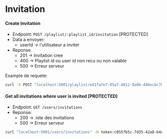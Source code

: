 # Invitation

#### Create Invitation

* Endpoint: `POST /playlist/:playlist_id/invitation` [PROTECTED]
* Data a envoyer:
    * userId -> l'utilisateur a inviter
* Reponse
    * 201 -> Invitation cree
    * 400 -> Playlist id ou user id non recu ou non valable
    * 500 -> Erreur serveur

Example de requete:

```bash
curl -X POST "localhost:5001/playlist/e41fa7e7-05a7-4812-9a8b-446ecbc78b2e/invitations" -H token:c055fb5c-7d35-42a8-b4e7-a20a706d999b -d userId=14c228b0-c69e-4d8d-8589-f10a13ed3434
```

#### Get all invitations where user is invited [PROTECTED]

* Endpoint: `GET /users/invitations`
* Reponse:
    * 200 -> :iste des invitations
    * 500 -> Erreur serveur

```bash
curl "localhost:5001/users/invitations" -H token:c055fb5c-7d35-42a8-b4e7-a20a706d999b
```
